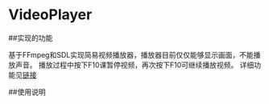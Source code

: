 # VideoPlayer
##实现的功能

基于FFmpeg和SDL实现简易视频播放器，播放器目前仅仅能够显示画面，不能播放声音。
播放过程中按下F10课暂停视频，再次按下F10可继续播放视频。
详细功能见[链接](https://www.baidu.com/)

##使用说明
